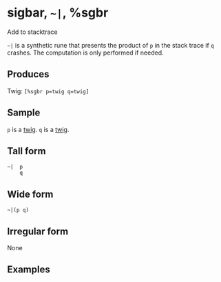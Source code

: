 sigbar, `~|`, %sgbr
============================

Add to stacktrace

`~|` is a synthetic rune that presents the product of `p` in the stack
trace if `q` crashes. The computation is only performed if needed.

Produces
--------

Twig: `[%sgbr p=twig q=twig]`

Sample
------

`p` is a [twig](). `q` is a [twig]().

Tall form
---------

    ~|  p
        q

Wide form
---------

    ~|(p q)

Irregular form
--------------

None

Examples
--------

